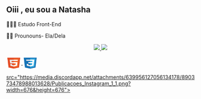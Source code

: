 ## Oiii , eu sou a Natasha

👩🏻‍💻 Estudo Front-End

👩🏻 Prounouns- Ela/Dela

<div align="center">
  <a href="https://github.com/NatashaMendonca">
  <img height="180em" src="https://github-readme-stats.vercel.app/api?username=NatashaMendonca&show_icons=true&theme=panda&include_all_commits=true&count_private=true"/>
  <img height="180em" src="https://github-readme-stats.vercel.app/api/top-langs/?username=NatashaMendonca&layout=compact&langs_count=7&theme=dracula"/>
</div>

  
  <div style="display: inline_block"><br>
 
  <img align="center" alt="Rafa-HTML" height="30" width="40" src="https://raw.githubusercontent.com/devicons/devicon/master/icons/html5/html5-original.svg">
  <img align="center" alt="Rafa-CSS" height="30" width="40" src="https://raw.githubusercontent.com/devicons/devicon/master/icons/css3/css3-original.svg">

  src="https://media.discordapp.net/attachments/639956127056134178/890373478988013628/Publicacoes_Instagram_1_1.png?width=676&height=676">
</div>
  
  
  
  
